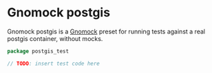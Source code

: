 # Gnomock postgis

Gnomock postgis is a [Gnomock](https://github.com/orlangure/gnomock) preset for
running tests against a real postgis container, without mocks.

```go
package postgis_test

// TODO: insert test code here
```

